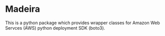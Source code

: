 # Madeira

This is a python package which provides wrapper classes for 
Amazon Web Servces (AWS) python deployment SDK (boto3).